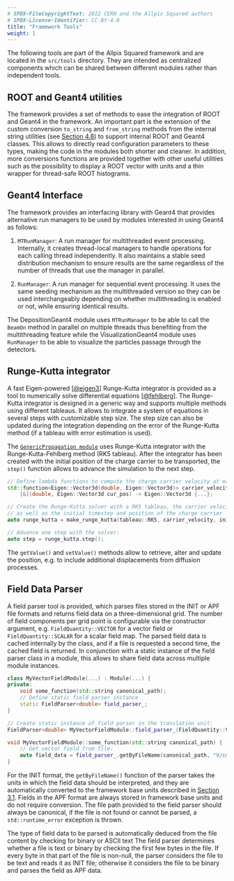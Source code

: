 ```yaml
---
# SPDX-FileCopyrightText: 2022 CERN and the Allpix Squared authors
# SPDX-License-Identifier: CC-BY-4.0
title: "Framework Tools"
weight: 1
---
```


The following tools are part of the Allpix Squared framework and are located in the `src/tools` directory. They are intended
as centralized components which can be shared between different modules rather than independent tools.

## ROOT and Geant4 utilities

The framework provides a set of methods to ease the integration of ROOT and Geant4 in the framework. An important part is the
extension of the custom conversion `to_string` and `from_string` methods from the internal string utilities (see
[Section 4.8](../04_framework/08_logging.md#internal-utilities)) to support internal ROOT and Geant4 classes. This allows to
directly read configuration parameters to these types, making the code in the modules both shorter and cleaner. In addition,
more conversions functions are provided together with other useful utilities such as the possibility to display a ROOT vector
with units and a thin wrapper for thread-safe ROOT histograms.

## Geant4 Interface

The framework provides an interfacing library with Geant4 that provides alternative run managers to be used by modules
interested in using Geant4 as follows:

1.  `MTRunManager`:
    A run manager for multithreaded event processing. Internally, it creates thread-local managers to handle operations for
    each calling thread independently. It also maintains a stable seed distribution mechanism to ensure results are the same
    regardless of the number of threads that use the manager in parallel.

2.  `RunManager`:
    A run manager for sequential event processing. It uses the same seeding mechanism as the multithreaded version so they
    can be used interchangeably depending on whether multithreading is enabled or not, while ensuring identical results.

The DepositionGeant4 module uses `MTRunManager` to be able to call the `BeamOn` method in parallel on multiple threads thus
benefiting from the multithreading feature while the VisualizationGeant4 module uses `RunManager` to be able to visualize the
particles passage through the detectors.

## Runge-Kutta integrator

A fast Eigen-powered \[[@eigen3]\] Runge-Kutta integrator is provided as a tool to numerically solve differential equations
\[[@fehlberg]\]. The Runge-Kutta integrator is designed in a generic way and supports multiple methods using different
tableaus. It allows to integrate a system of equations in several steps with customizable step size. The step size can also
be updated during the integration depending on the error of the Runge-Kutta method (if a tableau with error estimation is
used).

The [`GenericPropagation module`](../08_modules/genericpropagation.md) uses Runge-Kutta integrator with the
Runge-Kutta-Fehlberg method (RK5 tableau). After the integrator has been created with the initial position of the charge
carrier to be transported, the `step()` function allows to advance the simulation to the next step.

```cpp
// Define lambda functions to compute the charge carrier velocity at each step
std::function<Eigen::Vector3d(double, Eigen::Vector3d)> carrier_velocity =
    [&](double, Eigen::Vector3d cur_pos) -> Eigen::Vector3d {...};

// Create the Runge-Kutta solver with a RK5 tableau, the carrier velocity function to be used
// as well as the initial timestep and position of the charge carrier
auto runge_kutta = make_runge_kutta(tableau::RK5, carrier_velocity, initial_timestep, position);

// Advance one step with the solver:
auto step = runge_kutta.step();
```

The `getValue()` and `setValue()` methods allow to retrieve, alter and update the position, e.g. to include additional
displacements from diffusion processes.

## Field Data Parser

A field parser tool is provided, which parses files stored in the INIT or APF file formats and returns field data on a
three-dimensional grid. The number of field components per grid point is configurable via the constructor argument, e.g.
`FieldQuantity::VECTOR` for a vector field or `FieldQuantity::SCALAR` for a scalar field map. The parsed field data is cached
internally by the class, and if a file is requested a second time, the cached field is returned. In conjunction with a static
instance of the field parser class in a module, this allows to share field data across multiple module instances.

```cpp
class MyVectorFieldModule(...) : Module(...) {
private:
    void some_function(std::string canonical_path);
    // Define static field parser instance
    static FieldParser<double> field_parser_;
}

// Create static instance of field parser in the translation unit:
FieldParser<double> MyVectorFieldModule::field_parser_(FieldQuantity::VECTOR);

void MyVectorFieldModule::some_function(std::string canonical_path) {
    // Get vector field from file:
    auto field_data = field_parser_.getByFileName(canonical_path, "V/cm");
}
```

For the INIT format, the `getByFileName()` function of the parser takes the units in which the field data should be
interpreted, and they are automatically converted to the framework base units described in
[Section 3.1](../03_getting_started/01_configuration_files.md#parsing-types-and-units). Fields in the APF format are always
stored in framework base units and do not require conversion. The file path provided to the field parser should always be
canonical, if the file is not found or cannot be parsed, a `std::runtime_error` exception is thrown.

The type of field data to be parsed is automatically deduced from the file content by checking for binary or ASCII text The
field parser determines whether a file is text or binary by checking the first few bytes in the file. If every byte in that
part of the file is non-null, the parser considers the file to be text and reads it as INIT file; otherwise it considers the
file to be binary and parses the field as APF data.


[@eigen3]: http://eigen.tuxfamily.org
[@fehlberg]: https://ntrs.nasa.gov/search.jsp?R=19690021375

